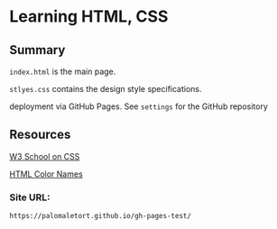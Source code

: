 # Learning HTML, CSS

## Summary

`index.html` is the main page.

`stlyes.css` contains the design style specifications.

deployment via GitHub Pages. See `settings` for the GitHub repository

## Resources

[W3 School on CSS](https://www.w3schools.com/cssref/index.php)

[HTML Color Names](https://www.w3schools.com/tags/ref_colornames.asp)



### **Site URL:**
`https://palomaletort.github.io/gh-pages-test/`
